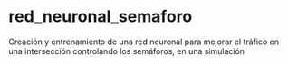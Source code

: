 # red_neuronal_semaforo
Creación y entrenamiento de una red neuronal para mejorar el tráfico en una intersección controlando los semáforos, en una simulación
